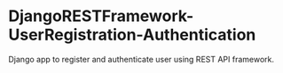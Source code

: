 # DjangoRESTFramework-UserRegistration-Authentication
Django app to register and authenticate user using REST API framework.
